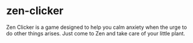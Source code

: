 # zen-clicker
Zen Clicker is a game designed to help you calm anxiety when the urge to do other things arises. Just come to Zen and take care of your little plant.
